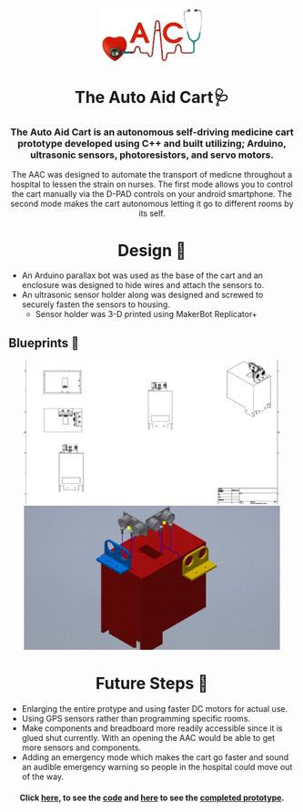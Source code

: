 <p align="center"> 
<img width="180" height="96" src="Images/aac.png">
</p>

<h1 align="center">The Auto Aid Cart🩺</h1>

### <p align="center"> The Auto Aid Cart is an autonomous self-driving medicine cart prototype developed using C++ and built utilizing; Arduino, ultrasonic sensors, photoresistors, and servo motors.</p>

<p align="center"> The AAC was designed to automate the transport of medicne throughout a hospital to lessen the strain on nurses. The first mode allows you to control the cart manually via the D-PAD controls on your android smartphone. The second mode makes the cart autonomous  letting it go to different rooms by its self.</p>


### <h1 align="center"> Design 🔨</h1>
* An Arduino parallax bot was used as the base of the cart and an enclosure was designed to hide wires and attach the sensors to.
* An ultrasonic sensor holder along was designed and screwed to securely fasten the sensors to housing.
  * Sensor holder was 3-D printed using MakerBot Replicator+
<h2> Blueprints 📐</h2>
<p align="center"> <img width="450" height="253" src="Images/Cart Assembly Full.dwg.png">
 <img width="450" height="253" src="Images/assembly.gif"> </p>

### <h1 align="center"> Future Steps 🚧</h1>
* Enlarging the entire protype and using faster DC motors for actual use.
* Using GPS sensors rather than programming specific rooms.
* Make components and breadboard more readily accessible since it is glued shut currently. With an opening the AAC would be able to get more sensors and components. 
* Adding an emergency mode which makes the cart go faster and sound an audible emergency warning so people in the hospital could move out of the way.

#### <p align="center"> Click [here](https://github.com/dharsan-r/Auto-Aid-Cart/blob/main/Auto_Aid_Cart_Code.ino), to see the [code](https://github.com/dharsan-r/Auto-Aid-Cart/blob/main/Auto_Aid_Cart_Code.ino) and [here](https://github.com/dharsan-r/Auto-Aid-Cart/blob/main/Images/completed-prototype.jpg) to see the [completed prototype](https://github.com/dharsan-r/Auto-Aid-Cart/blob/main/Images/completed-prototype.jpg). </p>
